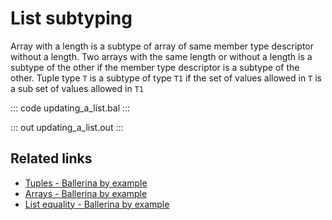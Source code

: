 # List subtyping

Array with a length is a subtype of array of same member type descriptor without a length. Two arrays with the same length or  without a length is a subtype of the other if the member type descriptor is a subtype of the other. Tuple type `T` is a subtype of  type `T1` if the set of values allowed in `T` is a sub set of values allowed in `T1`

::: code updating_a_list.bal :::

::: out updating_a_list.out :::

## Related links
- [Tuples - Ballerina by example](https://ballerina.io/learn/by-example/tuples)
- [Arrays - Ballerina by example](https://ballerina.io/learn/by-example/arrays)
- [List equality - Ballerina by example](https://ballerina.io/learn/by-example/list-equality)

